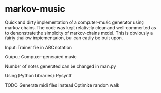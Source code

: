 # markov-music

Quick and dirty implementation of a computer-music generator using markov chains. The code was kept relatively clean and well-commented as to demonstrate the simplicity of markov-chains model. This is obviously a fairly shallow implementation, but can easily be built upon. 

Input: Trainer file in ABC notation

Output: Computer-generated music

Number of notes generated can be changed in main.py

Using (Python Libraries):
Pysynth

TODO:
Generate midi files instead
Optimize random walk
